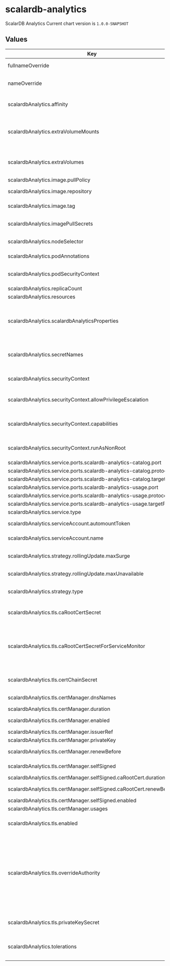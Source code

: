 # scalardb-analytics

ScalarDB Analytics
Current chart version is `1.0.0-SNAPSHOT`

## Values

| Key | Type | Default | Description |
|-----|------|---------|-------------|
| fullnameOverride | string | `""` | String to fully override scalardb-analytics.fullname template |
| nameOverride | string | `""` | String to partially override scalardb-analytics.fullname template (will maintain the release name) |
| scalardbAnalytics.affinity | object | `{}` | The affinity/anti-affinity feature, greatly expands the types of constraints you can express. |
| scalardbAnalytics.extraVolumeMounts | list | `[]` | Defines additional volume mounts. If you want to get a heap dump of the ScalarDB Analytics node, you need to mount a volume to make the dump file persistent. |
| scalardbAnalytics.extraVolumes | list | `[]` | Defines additional volumes. If you want to get a heap dump of the ScalarDB Analytics node, you need to mount a volume to make the dump file persistent. |
| scalardbAnalytics.image.pullPolicy | string | `"IfNotPresent"` | Specify a image pulling policy. |
| scalardbAnalytics.image.repository | string | `"ghcr.io/scalar-labs/scalardb-analytics-server"` | Docker image reposiory of ScalarDB Analytics. |
| scalardbAnalytics.image.tag | string | `""` | Override the image tag whose default is the chart appVersion |
| scalardbAnalytics.imagePullSecrets | list | `[]` | Optionally specify an array of imagePullSecrets. Secrets must be manually created in the namespace. |
| scalardbAnalytics.nodeSelector | object | `{}` | nodeSelector is form of node selection constraint. |
| scalardbAnalytics.podAnnotations | object | `{}` | Pod annotations for the scalardb-analytics deployment |
| scalardbAnalytics.podSecurityContext | object | `{"seccompProfile":{"type":"RuntimeDefault"}}` | PodSecurityContext holds pod-level security attributes and common container settings. |
| scalardbAnalytics.replicaCount | int | `1` | Default values for number of replicas. |
| scalardbAnalytics.resources | object | `{}` | Resources allowed to the pod. |
| scalardbAnalytics.scalardbAnalyticsProperties | object | The minimum template of database.properties is set by default. | The database.properties is created based on the values of scalardb-analytics.storageConfiguration by default. If you want to customize database.properties, you can override this value with your database.properties. |
| scalardbAnalytics.secretNames | list | `[]` | Secret name that includes sensitive data such as credentials. Each secret key is passed to Pod as environment variables using envFrom. |
| scalardbAnalytics.securityContext | object | `{"allowPrivilegeEscalation":false,"capabilities":{"drop":["ALL"]},"runAsNonRoot":true}` | Setting security context at the pod applies those settings to all containers in the pod. |
| scalardbAnalytics.securityContext.allowPrivilegeEscalation | bool | `false` | AllowPrivilegeEscalation controls whether a process can gain more privileges than its parent process |
| scalardbAnalytics.securityContext.capabilities | object | `{"drop":["ALL"]}` | Capabilities (specifically, Linux capabilities), are used for permission management in Linux. Some capabilities are enabled by default |
| scalardbAnalytics.securityContext.runAsNonRoot | bool | `true` | Containers should be run as a non-root user with the minimum required permissions (principle of least privilege) |
| scalardbAnalytics.service.ports.scalardb-analytics-catalog.port | int | `11051` | ScalarDB Analytics port. |
| scalardbAnalytics.service.ports.scalardb-analytics-catalog.protocol | string | `"TCP"` | ScalarDB Analytics protocol. |
| scalardbAnalytics.service.ports.scalardb-analytics-catalog.targetPort | int | `11051` | ScalarDB Analytics target port. |
| scalardbAnalytics.service.ports.scalardb-analytics-usage.port | int | `11052` | ScalarDB Analytics port. |
| scalardbAnalytics.service.ports.scalardb-analytics-usage.protocol | string | `"TCP"` | ScalarDB Analytics protocol. |
| scalardbAnalytics.service.ports.scalardb-analytics-usage.targetPort | int | `11052` | ScalarDB Analytics target port. |
| scalardbAnalytics.service.type | string | `"ClusterIP"` | service types in kubernetes. |
| scalardbAnalytics.serviceAccount.automountToken | bool | `true` | Specify to mount a service account token or not |
| scalardbAnalytics.serviceAccount.name | string | `""` | Name of the existing service account resource |
| scalardbAnalytics.strategy.rollingUpdate.maxSurge | string | `"25%"` | The number of pods that can be created above the desired amount of pods during an update |
| scalardbAnalytics.strategy.rollingUpdate.maxUnavailable | string | `"25%"` | The number of pods that can be unavailable during the update process |
| scalardbAnalytics.strategy.type | string | `"RollingUpdate"` | New pods are added gradually, and old pods are terminated gradually, e.g: Recreate or RollingUpdate |
| scalardbAnalytics.tls.caRootCertSecret | string | `""` | Name of the Secret containing the custom CA root certificate for TLS communication. |
| scalardbAnalytics.tls.caRootCertSecretForServiceMonitor | string | `""` | Name of the Secret containing the CA root certificate for TLS communication on the metrics endpoint. Prometheus Operator retrieves the CA root certificate file from this secret resource. You must create this secret resource in the same namespace as Prometheus. |
| scalardbAnalytics.tls.certChainSecret | string | `""` | Name of the Secret containing the certificate chain file used for TLS communication. |
| scalardbAnalytics.tls.certManager.dnsNames | list | `["localhost"]` | Subject Alternative Name (SAN) of a certificate. |
| scalardbAnalytics.tls.certManager.duration | string | `"8760h0m0s"` | Duration of a certificate. |
| scalardbAnalytics.tls.certManager.enabled | bool | `false` | Use cert-manager to manage private key and certificate files. |
| scalardbAnalytics.tls.certManager.issuerRef | object | `{}` | Issuer references of cert-manager. |
| scalardbAnalytics.tls.certManager.privateKey | object | `{"algorithm":"ECDSA","encoding":"PKCS1","size":256}` | Configuration of a private key. |
| scalardbAnalytics.tls.certManager.renewBefore | string | `"360h0m0s"` | How long before expiry a certificate should be renewed. |
| scalardbAnalytics.tls.certManager.selfSigned | object | `{"caRootCert":{"duration":"8760h0m0s","renewBefore":"360h0m0s"},"enabled":false}` | Configuration of a certificate for self-signed CA. |
| scalardbAnalytics.tls.certManager.selfSigned.caRootCert.duration | string | `"8760h0m0s"` | Duration of a self-signed CA certificate. |
| scalardbAnalytics.tls.certManager.selfSigned.caRootCert.renewBefore | string | `"360h0m0s"` | How long before expiry a self-signed CA certificate should be renewed. |
| scalardbAnalytics.tls.certManager.selfSigned.enabled | bool | `false` | Use self-signed CA. |
| scalardbAnalytics.tls.certManager.usages | list | `["server auth","key encipherment","signing"]` | List of key usages. |
| scalardbAnalytics.tls.enabled | bool | `false` | Enable TLS. You need to enable TLS when you use wire encryption feature of ScalarDB Analytics. |
| scalardbAnalytics.tls.overrideAuthority | string | `""` | The custom authority for TLS communication. This doesn't change what host is actually connected. This is intended for testing, but may safely be used outside of tests as an alternative to DNS overrides. For example, you can specify the hostname presented in the certificate chain file that you set by using `scalardbAnalytics.tls.certChainSecret`. This chart uses this value for startupProbe and livenessProbe. |
| scalardbAnalytics.tls.privateKeySecret | string | `""` | Name of the Secret containing the private key file used for TLS communication. |
| scalardbAnalytics.tolerations | list | `[]` | Tolerations are applied to pods, and allow (but do not require) the pods to schedule onto nodes with matching taints. |
